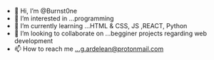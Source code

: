 - 👋 Hi, I’m @Burnst0ne
- 👀 I’m interested in ...programming
- 🌱 I’m currently learning ...HTML & CSS, JS ,REACT, Python
- 💞️ I’m looking to collaborate on ...begginer projects regarding web development
- 📫 How to reach me ...g.ardelean@protonmail.com

<!---
Burnst0ne/Burnst0ne is a ✨ special ✨ repository because its `README.md` (this file) appears on your GitHub profile.
You can click the Preview link to take a look at your changes.
--->
